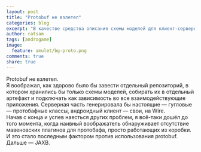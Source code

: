 ```yaml
---
layout: post
title: "Protobuf не взлетел"
categories: blog
excerpt: "В качестве средства описания схемы моделей для клиент-серверного взаимодействия прийдётся пробовать что-то другое"
author: ratsam
tags: [androgame]
image:
  feature: amulet/bg-proto.png
comments: true
share: true
---
```


Protobuf не взлетел.  
Я воображал, как здорово было бы завести отдельный репозиторий, в котором хранились бы только схемы моделей, собирать их в отдельный артефакт и подключать как зависимость во все взаимодействующие приложения. Серверная часть генерировала бы настоящие — гугловые — протобафные классы, андроидный клиент — свои, на Wire.  
Начав с конца и успев наесться других проблем, я всё-таки дошёл до того момента, когда наивный воображатель обнаруживает отсутствие мавеновских плагинов для протобафа, просто работающих из коробки. И это стало последным фактором против использования protobuf.  
Дальше — JAXB.  
